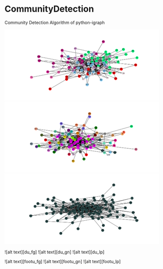 # CommunityDetection
Community Detection Algorithm of python-igraph

![alt text][adun_int_fg]
![alt text][adun_int_gn]
![alt text][adun_int_lp]

![alt text][du_fg]
![alt text][du_gn]
![alt text][du_lp]

![alt text][footu_fg]
![alt text][footu_gn]
![alt text][footu_lp]

[adun_int_fg]: https://github.com/shanry/Community-Detection/blob/master/figs/adun_int_fg.png
[adun_int_gn]: https://github.com/shanry/Community-Detection/blob/master/figs/adun_int_gn.png
[adun_int_lp]: https://github.com/shanry/Community-Detection/blob/master/figs/adun_int_lp.png

[adun_int_fg]: https://github.com/shanry/Community-Detection/blob/master/figs/du_fg.png
[adun_int_gn]: https://github.com/shanry/Community-Detection/blob/master/figs/du_gn.png
[adun_int_lp]: https://github.com/shanry/Community-Detection/blob/master/figs/du_lp.png

[adun_int_fg]: https://github.com/shanry/Community-Detection/blob/master/figs/footu_fg.png
[adun_int_gn]: https://github.com/shanry/Community-Detection/blob/master/figs/footu_gn.png
[adun_int_lp]: https://github.com/shanry/Community-Detection/blob/master/figs/footu_lp.png

